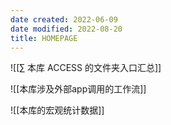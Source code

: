 ```yaml
---
date created: 2022-06-09
date modified: 2022-08-20
title: HOMEPAGE
---
```


![[∑ 本库 ACCESS 的文件夹入口汇总]]

![[本库涉及外部app调用的工作流]]

![[本库的宏观统计数据]]
